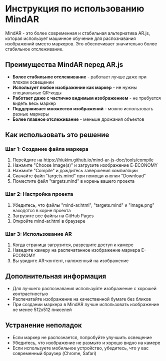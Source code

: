 # Инструкция по использованию MindAR

MindAR - это более современная и стабильная альтернатива AR.js, которая использует машинное обучение для распознавания изображений вместо маркеров. Это обеспечивает значительно более стабильное отслеживание.

## Преимущества MindAR перед AR.js

- **Более стабильное отслеживание** - работает лучше даже при плохом освещении
- **Использует любое изображение как маркер** - не нужны специальные QR-коды
- **Работает даже с частично видимым изображением** - не требуется видеть весь маркер
- **Поддерживает множество изображений** - можно использовать разные маркеры
- **Более плавное отслеживание** - меньше дрожания объектов

## Как использовать это решение

### Шаг 1: Создание файла маркера

1. Перейдите на https://hiukim.github.io/mind-ar-js-doc/tools/compile
2. Нажмите "Choose Image(s)" и загрузите изображение E-ECONOMY
3. Нажмите "Compile" и дождитесь завершения компиляции
4. Скачайте файл "targets.mind" при помощи кнопки "Download"
5. Поместите файл "targets.mind" в корень вашего проекта

### Шаг 2: Настройка проекта

1. Убедитесь, что файлы "mind-ar.html", "targets.mind" и "image.png" находятся в корне проекта
2. Загрузите все файлы на GitHub Pages
3. Откройте mind-ar.html в браузере

### Шаг 3: Использование AR

1. Когда страница загрузится, разрешите доступ к камере
2. Наведите камеру на распечатанное изображение маркера E-ECONOMY
3. Вы увидите AR-контент, наложенный на изображение

## Дополнительная информация

- Для лучшего распознавания используйте изображение с хорошей контрастностью
- Распечатайте изображение на качественной бумаге без бликов
- При создании маркера в MindAR лучше использовать изображение не менее 512x512 пикселей

## Устранение неполадок

- Если маркер не распознается, попробуйте улучшить освещение
- Убедитесь, что изображение не размыто и хорошо видно на камере
- Если используете мобильное устройство, убедитесь, что у вас современный браузер (Chrome, Safari) 